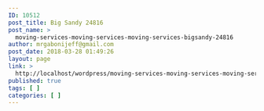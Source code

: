 ```yaml
---
ID: 10512
post_title: Big Sandy 24816
post_name: >
  moving-services-moving-services-moving-services-bigsandy-24816
author: mrgabonijeff@gmail.com
post_date: 2018-03-28 01:49:26
layout: page
link: >
  http://localhost/wordpress/moving-services-moving-services-moving-services-bigsandy-24816/
published: true
tags: [ ]
categories: [ ]
---
```

